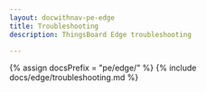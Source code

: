 ```yaml
---
layout: docwithnav-pe-edge
title: Troubleshooting
description: ThingsBoard Edge troubleshooting

---
```


{% assign docsPrefix = "pe/edge/" %}
{% include docs/edge/troubleshooting.md %}
